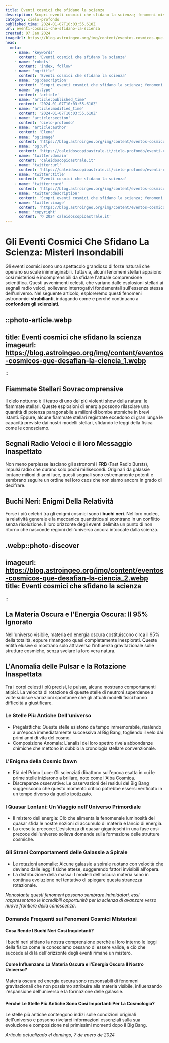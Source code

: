 ```yaml
---
title: Eventi cosmici che sfidano la scienza
description: Scopri eventi cosmici che sfidano la scienza; fenomeni misteriosi, spiegazioni sorprendenti e foto mozzafiato. Leggi ora e stupisciti!
category: cielo-profondo
published_time: 2024-01-07T10:03:55.610Z
url: eventi-cosmici-che-sfidano-la-scienza
created: 07 Jan 2024
imageUrl: https://blog.astroingeo.org/img/content/eventos-cosmicos-que-desafian-la-ciencia_1.webp
head:
  meta:
    - name: 'keywords'
      content: 'Eventi cosmici che sfidano la scienza'
    - name: 'robots'
      content: 'index, follow'
    - name: 'og:title'
      content: 'Eventi cosmici che sfidano la scienza'
    - name: 'og:description'
      content: 'Scopri eventi cosmici che sfidano la scienza; fenomeni misteriosi, spiegazioni sorprendenti e foto mozzafiato. Leggi ora e stupisciti!'
    - name: 'og:type'
      content: 'article'
    - name: 'article:published_time'
      content: '2024-01-07T10:03:55.610Z'
    - name: 'article:modified_time'
      content: '2024-01-07T10:03:55.610Z'
    - name: 'article:section'
      content: 'cielo-profondo'
    - name: 'article:author'
      content: 'Elena'
    - name: 'og:image'
      content: 'https://blog.astroingeo.org/img/content/eventos-cosmicos-que-desafian-la-ciencia_1.webp'
    - name: 'og:url'
      content: 'https://caleidoscopioastrale.it/cielo-profondo/eventi-cosmici-che-sfidano-la-scienza'
    - name: 'twitter:domain'
      content: 'caleidoscopioastrale.it'
    - name: 'twitter:url'
      content: 'https://caleidoscopioastrale.it/cielo-profondo/eventi-cosmici-che-sfidano-la-scienza'
    - name: 'twitter:title'
      content: 'Eventi cosmici che sfidano la scienza'
    - name: 'twitter:card'
      content: 'https://blog.astroingeo.org/img/content/eventos-cosmicos-que-desafian-la-ciencia_1.webp'
    - name: 'twitter:description'
      content: 'Scopri eventi cosmici che sfidano la scienza; fenomeni misteriosi, spiegazioni sorprendenti e foto mozzafiato. Leggi ora e stupisciti!'
    - name: 'twitter:image'
      content: 'https://blog.astroingeo.org/img/content/eventos-cosmicos-que-desafian-la-ciencia_1.webp'
    - name: 'copyright'
      content: '© 2024 caleidoscopioastrale.it'
---
```

# **Gli Eventi Cosmici Che Sfidano La Scienza: Misteri Insondabili**

Gli eventi cosmici sono uno spettacolo grandioso di forze naturali che operano su scale inimmaginabili. Tuttavia, alcuni fenomeni stellari appaiono così misteriosi e incomprensibili da sfidare l'attuale comprensione scientifica. Questi avvenimenti celesti, che variano dalle esplosioni stellari ai segnali radio veloci, sollevano interrogativi fondamentali sull'essenza stessa dell'universo. Nel seguente articolo, esploreremo questi fenomeni astronomici **strabilianti**, indagando come e perché continuano a **confondere gli scienziati**.

::photo-article.webp
---
title: Eventi cosmici che sfidano la scienza
imageurl: https://blog.astroingeo.org/img/content/eventos-cosmicos-que-desafian-la-ciencia_1.webp
---
::

## Fiammate Stellari Sovracomprensive

Il cielo notturno è il teatro di uno dei più violenti show della natura: le fiammate stellari. Queste esplosioni di energia possono rilasciare una quantità di potenza paragonabile a milioni di bombe atomiche in brevi istanti. Eppure, alcune fiammate stellari registrate eccedono di gran lunga le capacità previste dai nostri modelli stellari, sfidando le leggi della fisica come le conosciamo.

## Segnali Radio Veloci e il loro Messaggio Inaspettato

Non meno perplesse lasciano gli astronomi i **FRB** (Fast Radio Bursts), impulsi radio che durano solo pochi millisecondi. Originari da galassie lontane milioni di anni luce, questi segnali sono estremamente potenti e sembrano seguire un ordine nel loro caos che non siamo ancora in grado di decifrare.

## Buchi Neri: Enigmi Della Relatività 

Forse i più celebri tra gli enigmi cosmici sono i **buch**i **neri**. Nel loro nucleo, la relatività generale e la meccanica quantistica si scontrano in un conflitto senza risoluzione. Il loro orizzonte degli eventi delimita un punto di non ritorno che nasconde regioni dell'universo ancora intoccate dalla scienza.

.webp::photo-discover
---
imageurl: https://blog.astroingeo.org/img/content/eventos-cosmicos-que-desafian-la-ciencia_2.webp
title: Eventi cosmici che sfidano la scienza
---
::

## La Materia Oscura e l'Energia Oscura: Il 95% Ignorato 

Nell'universo visibile, materia ed energia oscura costituiscono circa il 95% della totalità, eppure rimangono quasi completamente inesplorati. Queste entità elusive si mostrano solo attraverso l'influenza gravitazionale sulle strutture cosmiche, senza svelare la loro vera natura.

## L'Anomalia delle Pulsar e la Rotazione Inaspettata

Tra i corpi celesti i più precisi, le pulsar, alcune mostrano comportamenti atipici. La velocità di rotazione di queste stelle di neutroni superdense a volte subisce variazioni spontanee che gli attuali modelli fisici hanno difficoltà a giustificare.

### Le Stelle Più Antiche Dell'universo

- Pregalattiche: Queste stelle esistono da tempo immemorabile, risalendo a un'epoca immediatamente successiva al Big Bang, togliendo il velo dai primi anni di vita del cosmo.
- Composizione Anomala: L'analisi del loro spettro rivela abbondanze chimiche che mettono in dubbio la cronologia stellare convenzionale.

### L'Enigma della Cosmic Dawn

- Età del Primo Luce: Gli scienziati dibattono sull'epoca esatta in cui le prime stelle iniziarono a brillare, noto come l'Alba Cosmica.
- Discrepanze osservative: Le osservazioni dei residui del Big Bang suggeriscono che questo momento critico potrebbe essersi verificato in un tempo diverso da quello ipotizzato.

### I Quasar Lontani: Un Viaggio nell'Universo Primordiale

- Il mistero dell'energia: CIò che alimenta la fenomenale luminosità dei quasar sfida le nostre nozioni di accumulo di materia e lancio di energia.
- La crescita precoce: L'esistenza di quasar giganteschi in una fase così precoce dell'universo solleva domande sulla formazione delle strutture cosmiche.

### Gli Strani Comportamenti delle Galassie a Spirale

- Le rotazioni anomalie: Alcune galassie a spirale ruotano con velocità che deviano dalle leggi fisiche attese, suggerendo fattori invisibili all'opera.
- La distribuzione della massa: I modelli dell'oscura materia sono in continua evoluzione nel tentativo di spiegare questa stranezza rotazionale.

*Nonostante questi fenomeni possano sembrare intimidatori, essi rappresentano le incredibili opportunità per la scienza di avanzare verso nuove frontiere della conoscenza*.

### Domande Frequenti sui Fenomeni Cosmici Misteriosi

#### Cosa Rende I Buchi Neri Così Inquietanti?
I buchi neri sfidano la nostra comprensione perché al loro interno le leggi della fisica come le conosciamo cessano di essere valide, e ciò che succede al di là dell'orizzonte degli eventi rimane un mistero.

#### Come Influenzano La Materia Oscura e l'Energia Oscura Il Nostro Universo?
Materia oscura ed energia oscura sono responsabili di fenomeni gravitazionali che non possiamo attribuire alla materia visibile, influenzando l'espansione dell'universo e la formazione delle galassie.

#### Perché Le Stelle Più Antiche Sono Così Importanti Per La Cosmologia?
Le stelle più antiche contengono indizi sulle condizioni originali dell'universo e possono rivelarci informazioni essenziali sulla sua evoluzione e composizione nei primissimi momenti dopo il Big Bang.

_Artículo actualizado el domingo, 7 de enero de 2024_